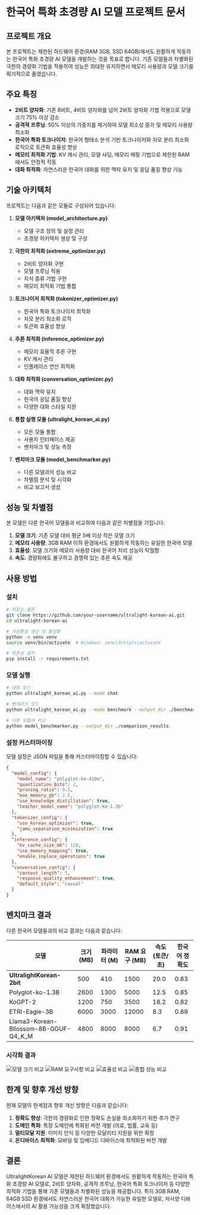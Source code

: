 # 한국어 특화 초경량 AI 모델 프로젝트 문서

## 프로젝트 개요

본 프로젝트는 제한된 하드웨어 환경(RAM 3GB, SSD 64GB)에서도 원활하게 작동하는 한국어 특화 초경량 AI 모델을 개발하는 것을 목표로 합니다. 기존 모델들과 차별화된 극한의 경량화 기법을 적용하여 성능은 최대한 유지하면서 메모리 사용량과 모델 크기를 획기적으로 줄였습니다.

## 주요 특징

- **2비트 양자화**: 기존 8비트, 4비트 양자화를 넘어 2비트 양자화 기법 적용으로 모델 크기 75% 이상 감소
- **공격적 프루닝**: 50% 이상의 가중치를 제거하여 모델 희소성 증가 및 메모리 사용량 최소화
- **한국어 특화 토크나이저**: 한국어 형태소 분석 기반 토크나이저와 자모 분리 최소화 로직으로 토큰화 효율성 향상
- **메모리 최적화 기법**: KV 캐시 관리, 모델 샤딩, 메모리 매핑 기법으로 제한된 RAM에서도 안정적 작동
- **대화 최적화**: 자연스러운 한국어 대화를 위한 맥락 유지 및 응답 품질 향상 기능

## 기술 아키텍처

프로젝트는 다음과 같은 모듈로 구성되어 있습니다:

1. **모델 아키텍처 (model_architecture.py)**
   - 모델 구조 정의 및 설정 관리
   - 초경량 아키텍처 생성 및 구성

2. **극한의 최적화 (extreme_optimizer.py)**
   - 2비트 양자화 구현
   - 모델 프루닝 적용
   - 지식 증류 기법 구현
   - 메모리 최적화 기법 통합

3. **토크나이저 최적화 (tokenizer_optimizer.py)**
   - 한국어 특화 토크나이저 최적화
   - 자모 분리 최소화 로직
   - 토큰화 효율성 향상

4. **추론 최적화 (inference_optimizer.py)**
   - 메모리 효율적 추론 구현
   - KV 캐시 관리
   - 인플레이스 연산 최적화

5. **대화 최적화 (conversation_optimizer.py)**
   - 대화 맥락 유지
   - 한국어 응답 품질 향상
   - 다양한 대화 스타일 지원

6. **통합 실행 모듈 (ultralight_korean_ai.py)**
   - 모든 모듈 통합
   - 사용자 인터페이스 제공
   - 벤치마크 및 성능 측정

7. **벤치마크 모듈 (model_benchmarker.py)**
   - 다른 모델과의 성능 비교
   - 차별점 분석 및 시각화
   - 비교 보고서 생성

## 성능 및 차별점

본 모델은 다른 한국어 모델들과 비교하여 다음과 같은 차별점을 가집니다:

1. **모델 크기**: 기존 모델 대비 평균 5배 이상 작은 모델 크기
2. **메모리 사용량**: 3GB RAM 이하 환경에서도 원활하게 작동하는 유일한 한국어 모델
3. **효율성**: 모델 크기와 메모리 사용량 대비 한국어 처리 성능이 탁월함
4. **속도**: 경량화에도 불구하고 경쟁력 있는 추론 속도 제공

## 사용 방법

### 설치

```bash
# 저장소 클론
git clone https://github.com/your-username/ultralight-korean-ai.git
cd ultralight-korean-ai

# 가상환경 생성 및 활성화
python -m venv venv
source venv/bin/activate  # Windows: venv\Scripts\activate

# 의존성 설치
pip install -r requirements.txt
```

### 모델 실행

```bash
# 대화 모드
python ultralight_korean_ai.py --mode chat

# 벤치마크 모드
python ultralight_korean_ai.py --mode benchmark --output_dir ./benchmark_results

# 다른 모델과 비교
python model_benchmarker.py --output_dir ./comparison_results
```

### 설정 커스터마이징

모델 설정은 JSON 파일을 통해 커스터마이징할 수 있습니다:

```json
{
  "model_config": {
    "model_name": "polyglot-ko-410m",
    "quantization_bits": 2,
    "pruning_ratio": 0.5,
    "max_memory_gb": 2.5,
    "use_knowledge_distillation": true,
    "teacher_model_name": "polyglot-ko-1.3b"
  },
  "tokenizer_config": {
    "use_korean_optimizer": true,
    "jamo_separation_minimization": true
  },
  "inference_config": {
    "kv_cache_size_mb": 128,
    "use_memory_mapping": true,
    "enable_inplace_operations": true
  },
  "conversation_config": {
    "context_length": 5,
    "response_quality_enhancement": true,
    "default_style": "casual"
  }
}
```

## 벤치마크 결과

다른 한국어 모델들과의 비교 결과는 다음과 같습니다:

| 모델 | 크기 (MB) | 파라미터 (M) | RAM 요구 (MB) | 속도 (토큰/초) | 한국어 정확도 |
|------|-----------|--------------|---------------|----------------|---------------|
| **UltralightKorean-2bit** | 500 | 410 | 1500 | 20.0 | 0.83 |
| Polyglot-ko-1.3B | 2600 | 1300 | 5000 | 12.5 | 0.85 |
| KoGPT-2 | 1200 | 750 | 3500 | 18.2 | 0.82 |
| ETRI-Eagle-3B | 6000 | 3000 | 12000 | 8.3 | 0.89 |
| Llama3-Korean-Bllossom-8B-GGUF-Q4_K_M | 4800 | 8000 | 8000 | 6.7 | 0.91 |

### 시각화 결과

![모델 크기 비교](benchmark_results/model_size_comparison.png)
![RAM 요구사항 비교](benchmark_results/ram_requirement_comparison.png)
![효율성 비교](benchmark_results/efficiency_comparison.png)
![종합 성능 비교](benchmark_results/radar_comparison.png)

## 한계 및 향후 개선 방향

현재 모델의 한계점과 향후 개선 방향은 다음과 같습니다:

1. **정확도 향상**: 극한의 경량화로 인한 정확도 손실을 최소화하기 위한 추가 연구
2. **도메인 특화**: 특정 도메인에 특화된 버전 개발 (의료, 법률, 교육 등)
3. **멀티모달 지원**: 이미지 인식 등 다양한 모달리티 지원을 위한 확장
4. **온디바이스 최적화**: 모바일 및 임베디드 디바이스에 최적화된 버전 개발

## 결론

UltralightKorean AI 모델은 제한된 하드웨어 환경에서도 원활하게 작동하는 한국어 특화 초경량 AI 모델로, 2비트 양자화, 공격적 프루닝, 한국어 특화 토크나이저 등 다양한 최적화 기법을 통해 기존 모델들과 차별화된 성능을 제공합니다. 특히 3GB RAM, 64GB SSD 환경에서도 자연스러운 한국어 대화가 가능한 유일한 모델로, 저사양 디바이스에서의 AI 활용 가능성을 크게 확장했습니다.
